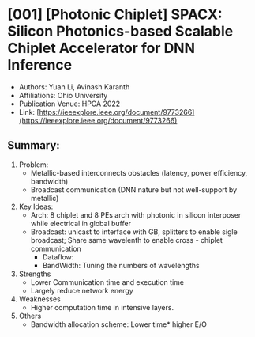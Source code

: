 # [001] [Photonic Chiplet] SPACX: Silicon Photonics-based Scalable Chiplet Accelerator for DNN Inference
* Authors: Yuan Li, Avinash Karanth
* Affiliations: Ohio University
* Publication Venue: HPCA 2022
* Link: [https://ieeexplore.ieee.org/document/9773266](https://ieeexplore.ieee.org/document/9773266)

## Summary: 

1. Problem:
    - Metallic-based interconnects obstacles (latency, power efficiency, bandwidth)
    - Broadcast communication (DNN nature but not well-support by  metallic)
2. Key Ideas:
    - Arch: 8 chiplet and 8 PEs arch with photonic in silicon interposer while electrical in global buffer
    - Broadcast: unicast to interface with GB, splitters to enable sigle broadcast; Share same wavelenth to enable cross - chiplet communication
        - Dataflow:
        - BandWidth: Tuning the numbers of wavelengths
3. Strengths
    - Lower Communication time and execution time
    - Largely reduce network energy
4. Weaknesses
    - Higher computation time in intensive layers.
5. Others
    - Bandwidth allocation scheme: Lower time* higher E/O 